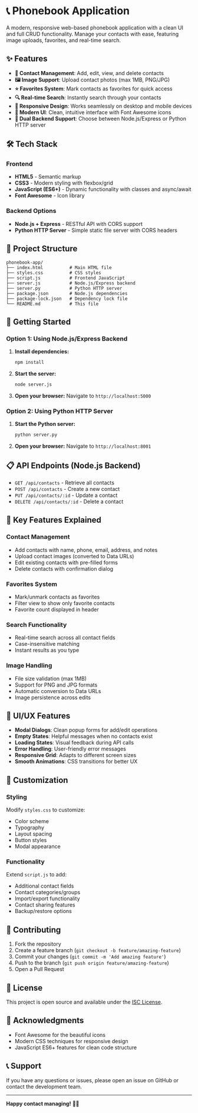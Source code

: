 # 📞 Phonebook Application

A modern, responsive web-based phonebook application with a clean UI and full CRUD functionality. Manage your contacts with ease, featuring image uploads, favorites, and real-time search.

## ✨ Features

- **📱 Contact Management**: Add, edit, view, and delete contacts
- **🖼️ Image Support**: Upload contact photos (max 1MB, PNG/JPG)
- **⭐ Favorites System**: Mark contacts as favorites for quick access
- **🔍 Real-time Search**: Instantly search through your contacts
- **📱 Responsive Design**: Works seamlessly on desktop and mobile devices
- **🎨 Modern UI**: Clean, intuitive interface with Font Awesome icons
- **🔄 Dual Backend Support**: Choose between Node.js/Express or Python HTTP server

## 🛠️ Tech Stack

### Frontend
- **HTML5** - Semantic markup
- **CSS3** - Modern styling with flexbox/grid
- **JavaScript (ES6+)** - Dynamic functionality with classes and async/await
- **Font Awesome** - Icon library

### Backend Options
- **Node.js + Express** - RESTful API with CORS support
- **Python HTTP Server** - Simple static file server with CORS headers

## 📁 Project Structure

```
phonebook-app/
├── index.html          # Main HTML file
├── styles.css          # CSS styles
├── script.js           # Frontend JavaScript
├── server.js           # Node.js/Express backend
├── server.py           # Python HTTP server
├── package.json        # Node.js dependencies
├── package-lock.json   # Dependency lock file
└── README.md           # This file
```

## 🚀 Getting Started

### Option 1: Using Node.js/Express Backend

1. **Install dependencies:**
   ```bash
   npm install
   ```

2. **Start the server:**
   ```bash
   node server.js
   ```

3. **Open your browser:**
   Navigate to `http://localhost:5000`

### Option 2: Using Python HTTP Server

1. **Start the Python server:**
   ```bash
   python server.py
   ```

2. **Open your browser:**
   Navigate to `http://localhost:8001`

## 📋 API Endpoints (Node.js Backend)

- `GET /api/contacts` - Retrieve all contacts
- `POST /api/contacts` - Create a new contact
- `PUT /api/contacts/:id` - Update a contact
- `DELETE /api/contacts/:id` - Delete a contact

## 🎯 Key Features Explained

### Contact Management
- Add contacts with name, phone, email, address, and notes
- Upload contact images (converted to Data URLs)
- Edit existing contacts with pre-filled forms
- Delete contacts with confirmation dialog

### Favorites System
- Mark/unmark contacts as favorites
- Filter view to show only favorite contacts
- Favorite count displayed in header

### Search Functionality
- Real-time search across all contact fields
- Case-insensitive matching
- Instant results as you type

### Image Handling
- File size validation (max 1MB)
- Support for PNG and JPG formats
- Automatic conversion to Data URLs
- Image persistence across edits

## 🎨 UI/UX Features

- **Modal Dialogs**: Clean popup forms for add/edit operations
- **Empty States**: Helpful messages when no contacts exist
- **Loading States**: Visual feedback during API calls
- **Error Handling**: User-friendly error messages
- **Responsive Grid**: Adapts to different screen sizes
- **Smooth Animations**: CSS transitions for better UX

## 🔧 Customization

### Styling
Modify `styles.css` to customize:
- Color scheme
- Typography
- Layout spacing
- Button styles
- Modal appearance

### Functionality
Extend `script.js` to add:
- Additional contact fields
- Contact categories/groups
- Import/export functionality
- Contact sharing features
- Backup/restore options

## 🤝 Contributing

1. Fork the repository
2. Create a feature branch (`git checkout -b feature/amazing-feature`)
3. Commit your changes (`git commit -m 'Add amazing feature'`)
4. Push to the branch (`git push origin feature/amazing-feature`)
5. Open a Pull Request

## 📝 License

This project is open source and available under the [ISC License](LICENSE).

## 🙏 Acknowledgments

- Font Awesome for the beautiful icons
- Modern CSS techniques for responsive design
- JavaScript ES6+ features for clean code structure

## 📞 Support

If you have any questions or issues, please open an issue on GitHub or contact the development team.

---

**Happy contact managing!** 📱✨

